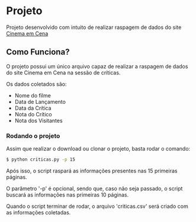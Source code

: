 # Projeto
Projeto desenvolvido com intuito de realizar raspagem de 
dados do site [Cinema em Cena](https://www.cinemaemcena.com.br)

## Como Funciona?

O projeto possui um único arquivo capaz de realizar a 
raspagem de dados do site Cinema em Cena na sessão de críticas.

Os dados coletados são:
- Nome do filme
- Data de Lançamento
- Data da Crítica
- Nota do Crítico
- Nota dos Visitantes

### Rodando o projeto

Assim que realizar o download ou clonar o projeto, 
basta rodar o comando:

```bash
$ python criticas.py -p 15
```

Após isso, o script raspará as informações presentes 
nas 15 primeiras páginas.

O parâmetro '-p' é opcional, sendo que, caso não seja 
passado, o script buscará as informações  nas primeiras 
10 páginas.

Quando o script terminar de rodar, o arquivo 
'criticas.csv' será criado com as informações coletadas.
